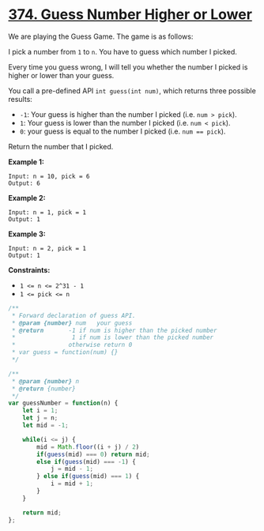 # [374. Guess Number Higher or Lower](https://leetcode.com/problems/guess-number-higher-or-lower/description/)

We are playing the Guess Game. The game is as follows:

I pick a number from `1` to `n`. You have to guess which number I picked.

Every time you guess wrong, I will tell you whether the number I picked is higher or lower than your guess.

You call a pre-defined API `int guess(int num)`, which returns three possible results:

- `-1`: Your guess is higher than the number I picked (i.e. `num > pick`).
- `1`: Your guess is lower than the number I picked (i.e. `num < pick`).
- `0`: your guess is equal to the number I picked (i.e. `num == pick`).

Return the number that I picked.

**Example 1:**

```
Input: n = 10, pick = 6
Output: 6
```

**Example 2:**

```
Input: n = 1, pick = 1
Output: 1
```

**Example 3:**

```
Input: n = 2, pick = 1
Output: 1
```

**Constraints:**

- `1 <= n <= 2^31 - 1`
- `1 <= pick <= n`

```js
/**
 * Forward declaration of guess API.
 * @param {number} num   your guess
 * @return 	     -1 if num is higher than the picked number
 *			      1 if num is lower than the picked number
 *               otherwise return 0
 * var guess = function(num) {}
 */

/**
 * @param {number} n
 * @return {number}
 */
var guessNumber = function(n) {
    let i = 1;
    let j = n;
    let mid = -1;

    while(i <= j) {
        mid = Math.floor((i + j) / 2)
        if(guess(mid) === 0) return mid;
        else if(guess(mid) === -1) {
            j = mid - 1;
        } else if(guess(mid) === 1) {
            i = mid + 1;
        }
    }

    return mid;
};
```
